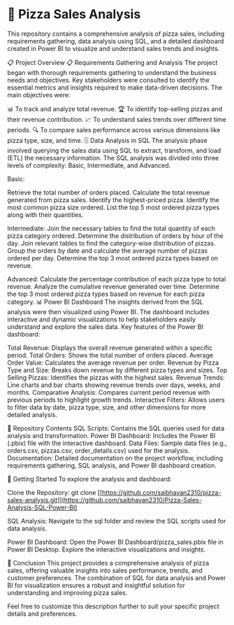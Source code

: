# 🍕 Pizza Sales Analysis

This repository contains a comprehensive analysis of pizza sales, including requirements gathering, data analysis using SQL, and a detailed dashboard created in Power BI to visualize and understand sales trends and insights.

📋 Project Overview
📋 Requirements Gathering and Analysis
The project began with thorough requirements gathering to understand the business needs and objectives. Key stakeholders were consulted to identify the essential metrics and insights required to make data-driven decisions. The main objectives were:

📊 To track and analyze total revenue.
🏆 To identify top-selling pizzas and their revenue contribution.
📈 To understand sales trends over different time periods.
🔍 To compare sales performance across various dimensions like pizza type, size, and time.
🗄️ Data Analysis in SQL
The analysis phase involved querying the sales data using SQL to extract, transform, and load (ETL) the necessary information. The SQL analysis was divided into three levels of complexity: Basic, Intermediate, and Advanced.

Basic:

Retrieve the total number of orders placed.
Calculate the total revenue generated from pizza sales.
Identify the highest-priced pizza.
Identify the most common pizza size ordered.
List the top 5 most ordered pizza types along with their quantities.

Intermediate:
Join the necessary tables to find the total quantity of each pizza category ordered.
Determine the distribution of orders by hour of the day.
Join relevant tables to find the category-wise distribution of pizzas.
Group the orders by date and calculate the average number of pizzas ordered per day.
Determine the top 3 most ordered pizza types based on revenue.

Advanced:
Calculate the percentage contribution of each pizza type to total revenue.
Analyze the cumulative revenue generated over time.
Determine the top 3 most ordered pizza types based on revenue for each pizza category.
📊 Power BI Dashboard
The insights derived from the SQL analysis were then visualized using Power BI. The dashboard includes interactive and dynamic visualizations to help stakeholders easily understand and explore the sales data. Key features of the Power BI dashboard:

Total Revenue: Displays the overall revenue generated within a specific period.
Total Orders: Shows the total number of orders placed.
Average Order Value: Calculates the average revenue per order.
Revenue by Pizza Type and Size: Breaks down revenue by different pizza types and sizes.
Top Selling Pizzas: Identifies the pizzas with the highest sales.
Revenue Trends: Line charts and bar charts showing revenue trends over days, weeks, and months.
Comparative Analysis: Compares current period revenue with previous periods to highlight growth trends.
Interactive Filters: Allows users to filter data by date, pizza type, size, and other dimensions for more detailed analysis.

📁 Repository Contents
SQL Scripts: Contains the SQL queries used for data analysis and transformation.
Power BI Dashboard: Includes the Power BI (.pbix) file with the interactive dashboard.
Data Files: Sample data files (e.g., orders.csv, pizzas.csv, order_details.csv) used for the analysis.
Documentation: Detailed documentation on the project workflow, including requirements gathering, SQL analysis, and Power BI dashboard creation.

🚀 Getting Started
To explore the analysis and dashboard:

Clone the Repository:
git clone [[https://github.com/saibhavan2310/pizza-sales-analysis.git]](https://github.com/saibhavan2310/Pizza-Sales-Analysis-SQL-Power-BI)

SQL Analysis:
Navigate to the sql folder and review the SQL scripts used for data analysis.

Power BI Dashboard:
Open the Power BI Dashboard/pizza_sales.pbix file in Power BI Desktop.
Explore the interactive visualizations and insights.

📌 Conclusion
This project provides a comprehensive analysis of pizza sales, offering valuable insights into sales performance, trends, and customer preferences. The combination of SQL for data analysis and Power BI for visualization ensures a robust and insightful solution for understanding and improving pizza sales.

Feel free to customize this description further to suit your specific project details and preferences.






